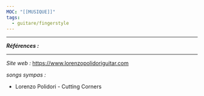 ```yaml
---
MOC: "[[MUSIQUE]]"
tags:
  - guitare/fingerstyle
---
```

---
***Références :***

---

*Site web :* https://www.lorenzopolidoriguitar.com

*songs sympas :* 
- Lorenzo Polidori - Cutting Corners